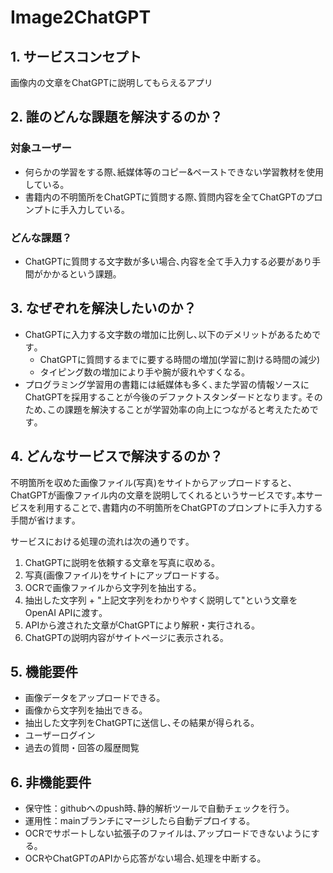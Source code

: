 # Image2ChatGPT
## 1. サービスコンセプト
画像内の文章をChatGPTに説明してもらえるアプリ
## 2. 誰のどんな課題を解決するのか？
### 対象ユーザー
- 何らかの学習をする際､紙媒体等のコピー&ペーストできない学習教材を使用している｡
- 書籍内の不明箇所をChatGPTに質問する際､質問内容を全てChatGPTのプロンプトに手入力している｡
### どんな課題？
- ChatGPTに質問する文字数が多い場合､内容を全て手入力する必要があり手間がかかるという課題｡
## 3. なぜぞれを解決したいのか？
- ChatGPTに入力する文字数の増加に比例し､以下のデメリットがあるためです｡
   - ChatGPTに質問するまでに要する時間の増加(学習に割ける時間の減少)
   - タイピング数の増加により手や腕が疲れやすくなる｡
- プログラミング学習用の書籍には紙媒体も多く､また学習の情報ソースにChatGPTを採用することが今後のデファクトスタンダードとなります｡ そのため､この課題を解決することが学習効率の向上につながると考えたためです｡
## 4. どんなサービスで解決するのか？
不明箇所を収めた画像ファイル(写真)をサイトからアップロードすると､ChatGPTが画像ファイル内の文章を説明してくれるというサービスです｡本サービスを利用することで､書籍内の不明箇所をChatGPTのプロンプトに手入力する手間が省けます｡

サービスにおける処理の流れは次の通りです｡
1. ChatGPTに説明を依頼する文章を写真に収める｡
2. 写真(画像ファイル)をサイトにアップロードする｡
3. OCRで画像ファイルから文字列を抽出する｡
4. 抽出した文字列 + "上記文字列をわかりやすく説明して"という文章をOpenAI APIに渡す｡
5. APIから渡された文章がChatGPTにより解釈・実行される｡
6. ChatGPTの説明内容がサイトページに表示される｡
## 5. 機能要件
- 画像データをアップロードできる｡
- 画像から文字列を抽出できる｡
- 抽出した文字列をChatGPTに送信し､その結果が得られる｡
- ユーザーログイン
- 過去の質問・回答の履歴閲覧
## 6. 非機能要件
- 保守性：githubへのpush時､静的解析ツールで自動チェックを行う。
- 運用性：mainブランチにマージしたら自動デプロイする｡
- OCRでサポートしない拡張子のファイルは､アップロードできないようにする｡
- OCRやChatGPTのAPIから応答がない場合､処理を中断する｡
